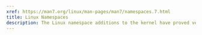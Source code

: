 ```yaml
---
xref: https://man7.org/linux/man-pages/man7/namespaces.7.html
title: Linux Namespaces
description: The Linux namespace additions to the kernel have proved very useful.  If you do not need the hardware abstraction layer for security it is more speedy and reproducible.  Breeding *containerization* solutions like [Docker](http://docker.com), [LXC](http://linuxcontainers.org), and [Kata Containers](http://katacontainers.io).
---
```

